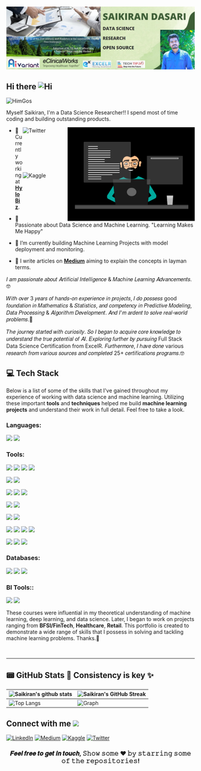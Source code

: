 ![Banner](https://github.com/saikiran123456/saikiran123456/blob/Machine-learning/MyBanner.jpg)

## Hi there <img width="28px" alt="Hi" src="https://user-images.githubusercontent.com/1303154/88677602-1635ba80-d120-11ea-84d8-d263ba5fc3c0.gif" />

<p align="left"> <img src="https://komarev.com/ghpvc/?username=HimGos&label=Profile Views&color=blue&style=plastic&style=for-the-badge" alt="HimGos" /> </p>

Myself Saikiran, I'm a Data Science Researcher!! I spend most of time coding and building outstanding products.

<img align="right" alt="GIF" src="GIF/Data scientist2.gif" width="340" height="250" />

<a href="https://www.linkedin.com/in/saikiran-datascience/" target="_blank"><img src="https://cdn2.iconfinder.com/data/icons/social-media-2199/64/social_media_isometric_14-linkedin-512.png" height="120px" width="120px" alt="Twitter" align="right"></a>
<a href="https://www.kaggle.com/saikirandasari" target="_blank"><img src="https://cdn3.iconfinder.com/data/icons/logos-and-brands-adobe/512/189_Kaggle-512.png" height="120px" width="120px" alt="Kaggle" align="right"></a>
- 🔭 Currently working at **<a href="https://aivariant.com/">HyloBiz</a>**.

- 🌱 Passionate about Data Science and Machine Learning. "Learning Makes Me Happy" 
 
- 🔭 I’m currently building Machine Learning Projects with model deployment and monitoring.
 
- 👯 I write articles on **<a href= "https://saikirandasari41.medium.com/">Medium</a>** aiming to explain the concepts in layman terms.


𝐼 𝑎𝑚 𝑝𝑎𝑠𝑠𝑖𝑜𝑛𝑎𝑡𝑒 𝑎𝑏𝑜𝑢𝑡 𝐴𝑟𝑡𝑖𝑓𝑖𝑐𝑖𝑎𝑙 𝐼𝑛𝑡𝑒𝑙𝑙𝑖𝑔𝑒𝑛𝑐𝑒 & 𝑀𝑎𝑐ℎ𝑖𝑛𝑒 𝐿𝑒𝑎𝑟𝑛𝑖𝑛𝑔 𝐴𝑑𝑣𝑎𝑛𝑐𝑒𝑚𝑒𝑛𝑡𝑠.🤓

𝑊𝑖𝑡ℎ 𝑜𝑣𝑒𝑟 3 𝑦𝑒𝑎𝑟𝑠 𝑜𝑓 ℎ𝑎𝑛𝑑𝑠-𝑜𝑛 𝑒𝑥𝑝𝑒𝑟𝑖𝑒𝑛𝑐𝑒 𝑖𝑛 𝑝𝑟𝑜𝑗𝑒𝑐𝑡𝑠, 𝐼 𝑑𝑜 𝑝𝑜𝑠𝑠𝑒𝑠𝑠 good 𝑓𝑜𝑢𝑛𝑑𝑎𝑡𝑖𝑜𝑛 𝑖𝑛 𝑀𝑎𝑡ℎ𝑒𝑚𝑎𝑡𝑖𝑐𝑠 & 𝑆𝑡𝑎𝑡𝑖𝑠𝑡𝑖𝑐𝑠, 𝑎𝑛𝑑 𝑐𝑜𝑚𝑝𝑒𝑡𝑒𝑛𝑐𝑦 𝑖𝑛 𝑃𝑟𝑒𝑑𝑖𝑐𝑡𝑖𝑣𝑒 𝑀𝑜𝑑𝑒𝑙𝑖𝑛𝑔,  𝐷𝑎𝑡𝑎 𝑃𝑟𝑜𝑐𝑒𝑠𝑠𝑖𝑛𝑔 & 𝐴𝑙𝑔𝑜𝑟𝑖𝑡ℎ𝑚 𝐷𝑒𝑣𝑒𝑙𝑜𝑝𝑚𝑒𝑛𝑡. 𝐴𝑛𝑑 𝐼'𝑚 𝑎𝑟𝑑𝑒𝑛𝑡 𝑡𝑜 𝑠𝑜𝑙𝑣𝑒 𝑟𝑒𝑎𝑙-𝑤𝑜𝑟𝑙𝑑 𝑝𝑟𝑜𝑏𝑙𝑒𝑚𝑠.🤔

𝑇ℎ𝑒 𝑗𝑜𝑢𝑟𝑛𝑒𝑦 𝑠𝑡𝑎𝑟𝑡𝑒𝑑 𝑤𝑖𝑡ℎ 𝑐𝑢𝑟𝑖𝑜𝑠𝑖𝑡𝑦. 𝑆𝑜 𝐼 𝑏𝑒𝑔𝑎𝑛 𝑡𝑜 𝑎𝑐𝑞𝑢𝑖𝑟𝑒 𝑐𝑜𝑟𝑒 𝑘𝑛𝑜𝑤𝑙𝑒𝑑𝑔𝑒 𝑡𝑜 𝑢𝑛𝑑𝑒𝑟𝑠𝑡𝑎𝑛𝑑 𝑡ℎ𝑒 𝑡𝑟𝑢𝑒 𝑝𝑜𝑡𝑒𝑛𝑡𝑖𝑎𝑙 𝑜𝑓 𝐴𝐼.
𝐸𝑥𝑝𝑙𝑜𝑟𝑖𝑛𝑔 𝑓𝑢𝑟𝑡ℎ𝑒𝑟 𝑏𝑦 𝑝𝑢𝑟𝑠𝑢𝑖𝑛𝑔 Full Stack Data Science Certification from ExcelR. 𝐹𝑢𝑟𝑡ℎ𝑒𝑟𝑚𝑜𝑟𝑒, 𝐼 ℎ𝑎𝑣𝑒 𝑑𝑜𝑛𝑒 various 𝑟𝑒𝑠𝑒𝑎𝑟𝑐ℎ 𝑓𝑟𝑜𝑚 𝑣𝑎𝑟𝑖𝑜𝑢𝑠 𝑠𝑜𝑢𝑟𝑐𝑒𝑠 𝑎𝑛𝑑 𝑐𝑜𝑚𝑝𝑙𝑒𝑡𝑒𝑑 25+ 𝑐𝑒𝑟𝑡𝑖𝑓𝑖𝑐𝑎𝑡𝑖𝑜𝑛𝑠 𝑝𝑟𝑜𝑔𝑟𝑎𝑚𝑠.🤓


## 💻 Tech Stack

Below is a list of some of the skills that I've gained throughout my experience of working with data science and machine learning. Utilizing these important __tools__ and __techniques__ helped me build __machine learning projects__ and understand their work in full detail. Feel free to take a look.

### **Languages**:

[![](https://img.shields.io/badge/python-3670A0?style=for-the-badge&logo=python&logoColor=ffdd54)](https://www.python.org/)
[![](https://img.shields.io/badge/R-276DC3?style=for-the-badge&logo=r&logoColor=white)](https://www.r-project.org)

### **Tools**: 

[![](https://img.shields.io/badge/Numpy-777BB4?style=for-the-badge&logo=numpy&logoColor=white)](https://numpy.org)
[![](https://img.shields.io/badge/Pandas-2C2D72?style=for-the-badge&logo=pandas&logoColor=white)](https://pandas.pydata.org)
[![](https://img.shields.io/badge/SciPy-654FF0?style=for-the-badge&logo=SciPy&logoColor=white)](https://www.scipy.org)
[![](https://img.shields.io/badge/scikit_learn-F7931E?style=for-the-badge&logo=scikit-learn&logoColor=white)](https://scikit-learn.org/stable/)

[![](https://img.shields.io/badge/matplotlib-2C2D72?style=for-the-badge&logo=matplotlib&logoColor=white)](https://matplotlib.org/)
[![](https://img.shields.io/badge/Seaborn-276DC3?style=for-the-badge&logo=seaborn&logoColor=white)](https://seaborn.pydata.org/)

[![](https://img.shields.io/badge/TensorFlow-FF6F00?style=for-the-badge&logo=TensorFlow&logoColor=white)](https://www.tensorflow.org)
[![](https://img.shields.io/badge/Keras-D00000?style=for-the-badge&logo=Keras&logoColor=white)](https://keras.io)
[![](https://img.shields.io/badge/PyTorch-EE4C2C?style=for-the-badge&logo=PyTorch&logoColor=white)](https://pytorch.org)

[![](https://img.shields.io/badge/Streamlit-000000?style=for-the-badge&logo=streamlit&logoColor=red)](https://streamlit.io/)
[![](https://img.shields.io/badge/Flask-000000?style=for-the-badge&logo=flask&logoColor=white)](https://flask.palletsprojects.com/en/2.2.x/)

[![](https://img.shields.io/badge/beautifulsoup4-000000?style=for-the-badge&logo=beautifulsoup4&logoColor=white)](https://pypi.org/project/beautifulsoup4/)
[![](https://img.shields.io/badge/scrapy-000000?style=for-the-badge&logo=scrapy&logoColor=green)](https://docs.scrapy.org/en/latest/)

[![](https://img.shields.io/badge/conda-342B029.svg?&style=for-the-badge&logo=anaconda&logoColor=white)](https://www.anaconda.com) 
[![](https://img.shields.io/badge/Colab-F9AB00?style=for-the-badge&logo=googlecolab&color=525252)](https://colab.research.google.com)
[![](https://img.shields.io/badge/visualstudio-F9AB00?style=for-the-badge&logo=visualstudio&color=0000FF)](https://visualstudio.microsoft.com/)
[![](https://img.shields.io/badge/spyder-F9AB00?style=for-the-badge&logo=spyder&color=FF0000)](https://www.spyder-ide.org/)

[![](https://img.shields.io/badge/Microsoft_Office-D83B01?style=for-the-badge&logo=microsoft-office&logoColor=white)](https://www.office.com)
[![](https://img.shields.io/badge/Microsoft_Excel-217346?style=for-the-badge&logo=microsoft-excel&logoColor=white)](https://www.microsoft.com/en-us/microsoft-365/excel) 
[![](https://img.shields.io/badge/Microsoft_PowerPoint-B7472A?style=for-the-badge&logo=microsoft-powerpoint&logoColor=white)](https://www.microsoft.com/en-us/microsoft-365/powerpoint) 

### **Databases**:

[![](https://img.shields.io/badge/mysql-%2300f.svg?style=for-the-badge&logo=mysql&logoColor=white)](https://www.mysql.com/)
[![](https://img.shields.io/badge/PostgreSQL-276DC3?style=for-the-badge&logo=postgresql&logoColor=white)](https://www.postgresql.org)
[![](https://img.shields.io/badge/MongoDB-%234ea94b.svg?style=for-the-badge&logo=mongodb&logoColor=white)](https://www.mongodb.com/)

### **BI Tools:**:

[![](https://img.shields.io/badge/PowerBI-F2C811?style=for-the-badge&logo=PowerBI%20BI&logoColor=yellow)](https://app.powerbi.com/home)
[![](https://img.shields.io/badge/Tableau-E97627?style=for-the-badge&logo=Tableau&logoColor=white)](https://public.tableau.com/app/profile/saikiran2351)

These courses were influential in my theoretical understanding of machine learning, deep learning, and data science. Later, I began to work on projects ranging from __BFSI/FinTech__, __Healthcare__, __Retail__. This portfolio is created to demonstrate a wide range of skills that I possess in solving and tackling machine learning problems. Thanks.🙂


<br />

* * *


## 📟 GitHub Stats 💯  Consistency is key ✨

| ![Saikiran's github stats](https://github-readme-stats.vercel.app/api?username=saikiran123456&show_icons=true&theme=radical) | ![Saikiran's GitHub Streak](https://github-readme-streak-stats.herokuapp.com/?user=saikiran123456&theme=radical) |
| --------------------------------------------------------------------------------------------------------------------------------- | ----------------------------------------------------------------------------------------------------------------------------------------------------------------------------------------------------------------- |
| ![Top Langs](https://github-readme-stats.vercel.app/api/top-langs/?username=saikiran123456&langs_count=8&theme=radical&layout=compact) | ![Graph](https://github-profile-summary-cards.vercel.app/api/cards/profile-details?username=saikiran123456&theme=vue) | 



## <h2> **Connect with me** <img src='https://raw.githubusercontent.com/ShahriarShafin/ShahriarShafin/main/Assets/handshake.gif' width="100px"> </h2>
[![LinkedIn](https://img.shields.io/badge/LinkedIn-0077B5?style=for-the-badge&logo=linkedin&logoColor=white)](https://www.linkedin.com/in/saikiran-datascience/)
[![Medium](https://img.shields.io/badge/Medium-0077B5?style=for-the-badge&logo=medium&logoColor=Green)](https://saikirandasari41.medium.com/)
[![Kaggle](https://img.shields.io/badge/kaggle-0077B5?style=for-the-badge&logo=kaggle&logoColor=white)](https://www.kaggle.com/saikirandasari) 
[![Twitter](https://img.shields.io/twitter/follow/dasari2011?logo=Twitter&style=for-the-badge)](https://twitter.com/dasari2011)


<div align="center">

### 𝑭𝒆𝒆𝒍 𝒇𝒓𝒆𝒆 𝒕𝒐 𝒈𝒆𝒕 𝒊𝒏 𝒕𝒐𝒖𝒄𝒉, 𝚂𝚑𝚘𝚠 𝚜𝚘𝚖𝚎 ❤️ 𝚋𝚢 𝚜𝚝𝚊𝚛𝚛𝚒𝚗𝚐 𝚜𝚘𝚖𝚎 𝚘𝚏 𝚝𝚑𝚎 𝚛𝚎𝚙𝚘𝚜𝚒𝚝𝚘𝚛𝚒𝚎𝚜!

</div>
